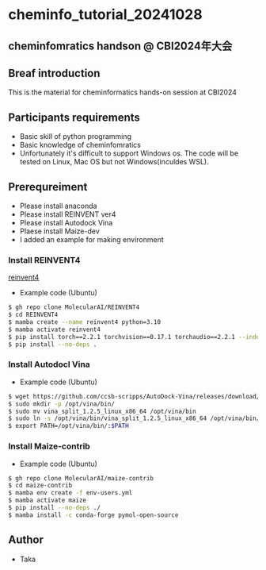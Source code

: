 # cheminfo_tutorial_20241028

## cheminfomratics handson @ CBI2024年大会

## Breaf introduction

 This is the material for cheminformatics hands-on session at CBI2024

## Participants requirements

- Basic skill of python programming
- Basic knowledge of cheminfomratics
- Unfortunately it's difficult to support Windows os. The code will be tested on Linux, Mac OS but not Windows(inculdes WSL). 

## Prerequreiment

- Please install anaconda
- Please install REINVENT ver4
- Please install Autodock Vina
- Plaese install Maize-dev
- I added an example for making environment

### Install REINVENT4

[reinvent4](https://github.com/MolecularAI/REINVENT4)

- Example code (Ubuntu)

```bash
$ gh repo clone MolecularAI/REINVENT4
$ cd REINVENT4
$ mamba create --name reinvent4 python=3.10
$ mamba activate reinvent4
$ pip install torch==2.2.1 torchvision==0.17.1 torchaudio==2.2.1 --index-url https://download.pytorch.org/whl/rocm5.7
$ pip install --no-deps .
```

### Install Autodocl Vina

- Example code (Ubuntu)

```bash
$ wget https://github.com/ccsb-scripps/AutoDock-Vina/releases/download/v1.2.5/vina_split_1.2.5_linux_x86_64
$ sudo mkdir -p /opt/vina/bin/
$ sudo mv vina_split_1.2.5_linux_x86_64 /opt/vina/bin
$ sudo ln -s /opt/vina/bin/vina_split_1.2.5_linux_x86_64 /opt/vina/bin/vina
$ export PATH=/opt/vina/bin/:$PATH
```

### Install Maize-contrib

- Example code (Ubuntu)

```bash
$ gh repo clone MolecularAI/maize-contrib
$ cd maize-contrib
$ mamba env create -f env-users.yml
$ mamba activate maize
$ pip install --no-deps ./
$ mamba install -c conda-forge pymol-open-source
```


## Author

- Taka
